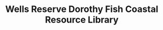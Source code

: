 ---
layout: repo
title: "Wells Reserve Dorothy Fish Coastal Resource Library"
id: 3504
permalink: repos/3504/
---